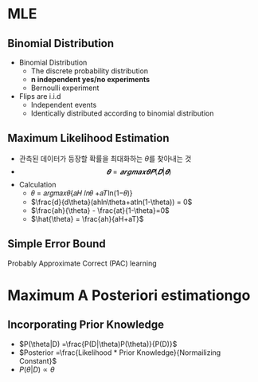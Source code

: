# MLE
## Binomial Distribution
- Binomial Distribution
  - The discrete probability distribution
  - **n independent yes/no experiments**
  - Bernoulli experiment
- Flips are i.i.d
  - Independent events
  - Identically distributed according to binomial distribution

## Maximum Likelihood Estimation
- 관측된 데이터가 등장할 확률을 최대화하는 $\theta$를 찾아내는 것
- $$ 𝜽 = 𝒂𝒓𝒈𝒎𝒂𝒙𝜽𝑷(𝑫|𝜽)$$
- Calculation
  - 𝜃 =  𝑎𝑟𝑔𝑚𝑎𝑥𝜃{𝑎𝐻 𝑙𝑛𝜃 +𝑎𝑇ln(1−𝜃)} 
  - $\frac{d}{d\theta}(ahln\theta+atln(1-\theta)) = 0$
  - $\frac{ah}{\theta} - \frac{at}{1-\theta}=0$
  - $\hat{\theta} = \frac{ah}{aH+aT}$

## Simple Error Bound
  Probably Approximate Correct (PAC) learning

# Maximum A Posteriori estimationgo
## Incorporating Prior Knowledge
- $P(\theta|D) =\frac{P(D|\theta)P(\theta)}{P(D)}$
- $Posterior =\frac{Likelihood * Prior Knowledge}{Normailizing Constant}$
- $P(\theta|D)\propto\theta$
